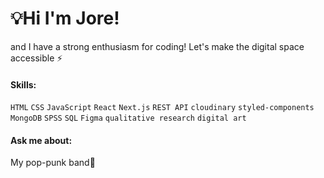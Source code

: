 # 💡Hi I'm Jore! 

and I have a strong enthusiasm for coding! 
Let's make the digital space accessible ⚡️


#### Skills:

`HTML` `CSS` `JavaScript` `React` `Next.js` `REST API` `cloudinary` `styled-components` 
`MongoDB` `SPSS` `SQL` `Figma` `qualitative research` `digital art` 

#### Ask me about:
My pop-punk band🚀


